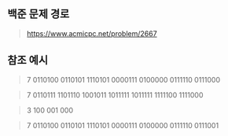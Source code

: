 ## 백준 문제 경로
>https://www.acmicpc.net/problem/2667
## 참조 예시
>7
0110100
0110101
1110101
0000111
0100000
0111110
0111000

>7
0110111
1101110
1001011
1011111
1011111
1111100
1111000

>3
100
001
000

>7
0110100
0110101
1110101
0000111
0100000
0111110
0111001